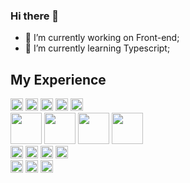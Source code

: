 ### Hi there 👋

- 🔭 I’m currently working on Front-end;
- 🌱 I’m currently learning Typescript;

## My Experience
<div>
  <img src="https://user-images.githubusercontent.com/53383378/185435514-f5997103-82b3-4f87-8dfb-6bdc35e816a5.png" width="20px">
  <img src="https://user-images.githubusercontent.com/53383378/185435514-f5997103-82b3-4f87-8dfb-6bdc35e816a5.png" width="20px">
  <img src="https://user-images.githubusercontent.com/53383378/185435514-f5997103-82b3-4f87-8dfb-6bdc35e816a5.png" width="20px">
  <img src="https://user-images.githubusercontent.com/53383378/185435514-f5997103-82b3-4f87-8dfb-6bdc35e816a5.png" width="20px">
  <img src="https://user-images.githubusercontent.com/53383378/185435514-f5997103-82b3-4f87-8dfb-6bdc35e816a5.png" width="20px">
<div>
<div>
  <img src="https://user-images.githubusercontent.com/53383378/185432944-12b84697-638a-4a41-9a50-4058d401677e.svg" width="50px">
  <img src="https://user-images.githubusercontent.com/53383378/185432939-2acedff8-e7f2-4692-a67c-2cbd800a0e28.svg" width="50px">
  <img src="https://user-images.githubusercontent.com/53383378/185432937-b3088ae4-c7d2-4a0e-88e8-0540ecb19363.svg" width="50px">
  <img src="https://user-images.githubusercontent.com/53383378/185432942-e3deaec4-e6b1-4f9d-82ca-3b1a9e354c4c.svg" width="50px">
 </div>
  
<div>
  <img src="https://user-images.githubusercontent.com/53383378/185435514-f5997103-82b3-4f87-8dfb-6bdc35e816a5.png" width="20px">
  <img src="https://user-images.githubusercontent.com/53383378/185435514-f5997103-82b3-4f87-8dfb-6bdc35e816a5.png" width="20px">
  <img src="https://user-images.githubusercontent.com/53383378/185435514-f5997103-82b3-4f87-8dfb-6bdc35e816a5.png" width="20px">
  <img src="https://user-images.githubusercontent.com/53383378/185435514-f5997103-82b3-4f87-8dfb-6bdc35e816a5.png" width="20px">
<div>

<div aling="center">
  <img src="https://user-images.githubusercontent.com/53383378/185435514-f5997103-82b3-4f87-8dfb-6bdc35e816a5.png" width="20px">
  <img src="https://user-images.githubusercontent.com/53383378/185435514-f5997103-82b3-4f87-8dfb-6bdc35e816a5.png" width="20px">
  <img src="https://user-images.githubusercontent.com/53383378/185435514-f5997103-82b3-4f87-8dfb-6bdc35e816a5.png" width="20px">
<div>


<!--
**eydertinoco/eydertinoco** is a ✨ _special_ ✨ repository because its `README.md` (this file) appears on your GitHub profile.

Here are some ideas to get you started:

- 🔭 I’m currently working on ...
- 🌱 I’m currently learning ...
- 👯 I’m looking to collaborate on ...
- 🤔 I’m looking for help with ...
- 💬 Ask me about ...
- 📫 How to reach me: ...
- 😄 Pronouns: ...
- ⚡ Fun fact: ...
-->
